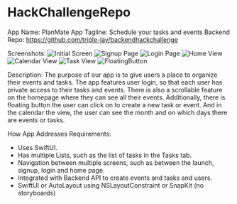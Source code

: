 # HackChallengeRepo

App Name: PlanMate
App Tagline: Schedule your tasks and events
Backend Repo: https://github.com/triple-jay/backendhackchallenge

Screenshots:
![Initial Screen](https://user-images.githubusercontent.com/105093988/167238076-531cf7ca-852a-4ea1-b346-7a15985b8e5d.png)
![Signup Page](https://user-images.githubusercontent.com/105093988/167238079-6f53e051-63b0-4013-a439-2538cd43533d.png)
![Login Page](https://user-images.githubusercontent.com/105093988/167238081-53946bc5-d840-488f-aa3d-3c89b8eb2eaa.png)
![Home View](https://user-images.githubusercontent.com/105093988/167238074-08cd03bb-a598-4091-83b5-0be5d40a09d7.png)
![Calendar View](https://user-images.githubusercontent.com/105093988/167238064-085f9880-46bc-485c-8d75-71f09b63e9b2.png)
![Task View](https://user-images.githubusercontent.com/105093988/167238066-735747ee-7c50-4e8c-bda8-65f5e61beaa4.png)
![FloatingButton](https://user-images.githubusercontent.com/105093988/167238069-54bebc76-6914-4c6e-8b23-81981658671c.png)


Description: The purpose of our app is to give users a place to organize their events and tasks. The app features user login, so that each user has private access to their tasks and events. There is also a scrollable feature on the homepage where they can see all their events. Additionally, there is floating button the user can click on to create a new task or event. And in the calendar the view, the user can see the month and on which days there are events or tasks.

How App Addresses Requirements:
- Uses SwiftUI.
- Has multiple Lists, such as the list of tasks in the Tasks tab.
- Navigation between multiple screens, such as between the launch, signup, login and home page.
- Integrated with Backend API to create events and tasks and users.
- SwiftUI or AutoLayout using NSLayoutConstraint or SnapKit (no storyboards)
